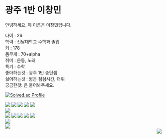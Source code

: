 # 광주 1반 이창민

안녕하세요.
제 이름은 이창민입니다.

나이 : 26  
학력 : 전남대학교 수학과 졸업  
키 : 178  
몸무게 : 70+alpha  
취미 : 운동, 노래  
특기 : 수학  
좋아하는것 : 광주 1반  송단샘  
싫어하는것 : 짧은 점심시간, 더위  
궁금한것: 은 물어봐주세요.  

[![Solved.ac Profile](http://mazassumnida.wtf/api/v2/generate_badge?boj=dlckdals007)](https://solved.ac/dlckdals007/)

 <img src="https://img.shields.io/badge/Python-3776AB?style=for-the-badge&logo=Python&logoColor=white"/>
  <img src="https://img.shields.io/badge/HTML-E34F26?style=for-the-badge&logo=HTML5&logoColor=white"/>
  <img src="https://img.shields.io/badge/CSS-1572B6?style=for-the-badge&logo=CSS3&logoColor=white"/>
  <img src="https://img.shields.io/badge/Bootstrap-7952B3?style=for-the-badge&logo=Bootstrap&logoColor=white"/>
  <img src="https://img.shields.io/badge/Javascript-F7DF1E?style=for-the-badge&logo=Javascript&logoColor=white"/>


<div id='badges' align='left'>
  <img src="https://img.shields.io/badge/Python-3776AB?style=for-the-badge&logo=Python&logoColor=white"/><br>
  <img src="https://img.shields.io/badge/HTML-E34F26?style=for-the-badge&logo=HTML5&logoColor=white"/>
  <img src="https://img.shields.io/badge/CSS-1572B6?style=for-the-badge&logo=CSS3&logoColor=white"/>
  <img src="https://img.shields.io/badge/Javascript-F7DF1E?style=for-the-badge&logo=Javascript&logoColor=white"/>
  <img src="https://img.shields.io/badge/Bootstrap-7952B3?style=for-the-badge&logo=Bootstrap&logoColor=white"/>
  <img src="https://img.shields.io/badge/Django-092E20?style=for-the-badge&logo=Django&logoColor=white"/><br>
  <img src="https://img.shields.io/badge/Git-F05032?style=for-the-badge&logo=Git&logoColor=white"/><br>
  <img src="https://img.shields.io/badge/Illustrator-FF9A00?style=for-the-badge&logo=AdobeIllustrator&logoColor=white"/>
</div>

<div align="right">
  <img src="https://komarev.com/ghpvc/?username=ChangMinL2E&style=flat&color=blue" alt=""/>
  <a href="https://solved.ac/dlckdals007"><img src="http://mazassumnida.wtf/api/mini/generate_badge?boj=dlckdals007"/></a>
</div>



